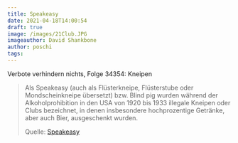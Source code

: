 ```yaml
---
title: Speakeasy
date: 2021-04-18T14:00:54
draft: true
image: /images/21Club.JPG
imageauthor: David Shankbone
author: poschi
tags: 
---
```


Verbote verhindern nichts, Folge 34354: Kneipen

> Als Speakeasy (auch als Flüsterkneipe, Flüsterstube oder Mondscheinkneipe
> übersetzt) bzw. Blind pig wurden während der Alkoholprohibition in den USA von
> 1920 bis 1933 illegale Kneipen oder Clubs bezeichnet, in denen insbesondere
> hochprozentige Getränke, aber auch Bier, ausgeschenkt wurden.
>
> Quelle: [Speakeasy](https://de.wikipedia.org/wiki/Speakeasy)
